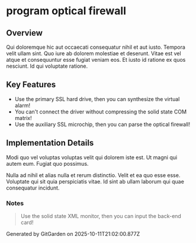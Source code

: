 # program optical firewall

## Overview
Qui doloremque hic aut occaecati consequatur nihil et aut iusto. Tempora velit ullam sint. Quo iure ab dolorem molestiae et deserunt. Vitae est vel atque et consequuntur esse fugiat veniam eos. Et iusto id ratione ex quos nesciunt. Id qui voluptate ratione.

## Key Features
- Use the primary SSL hard drive, then you can synthesize the virtual alarm!
- You can't connect the driver without compressing the solid state COM matrix!
- Use the auxiliary SSL microchip, then you can parse the optical firewall!

## Implementation Details
Modi quo vel voluptas voluptas velit qui dolorem iste est. Ut magni qui autem eum. Fugiat quo possimus.
 Nulla ad nihil et alias nulla et rerum distinctio. Velit et ea quo esse esse. Voluptate qui sit quia perspiciatis vitae. Id sint ab ullam laborum qui quae consequatur incidunt.

### Notes
> Use the solid state XML monitor, then you can input the back-end card!

Generated by GitGarden on 2025-10-11T21:02:00.877Z